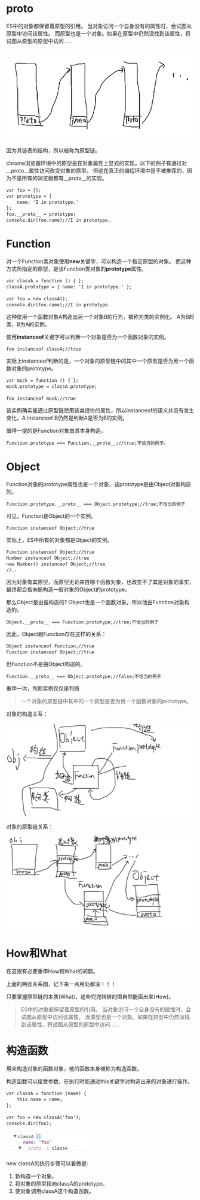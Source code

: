 # proto

ES中的对象都保留着原型的引用。
当对象访问一个自身没有的属性时，会试图从原型中访问该属性。
而原型也是一个对象。如果在原型中仍然没找到该属性，将试图从原型的原型中访问……

![](../../images/TIM截图20170726084225.jpg)

因为其链表的结构，所以被称为原型链。

chrome浏览器环境中的原型是在对象属性上显式的实现，以下的例子有通过对__proto__属性访问改变对象的原型。
但这在真正的编程环境中是不被推荐的，因为不是所有的浏览器都有__proto__的实现。

~~~
var foo = {};
var prototype = {
    name: 'I in prototype.'
};
foo.__proto__ = prototype;
console.dir(foo.name);//I in prototype.
~~~

# Function

对一个Function类对象使用**new**关键字，可以构造一个指定原型的对象。
而这种方式所指定的原型，是该Function类对象的**prototype**属性。

~~~
var classA = function () { };
classA.prototype = { name: 'I in prototype.' };

var foo = new classA();
console.dir(foo.name);//I in prototype.
~~~

这种使用一个函数对象A构造出另一个对象B的行为，被称为类的实例化。
A为B的类，B为A的实例。

使用**instanceof**关键字可以判断一个对象是否为一个函数对象的实例。

~~~
foo instanceof classA;//true
~~~

实际上instanceof判断的是，一个对象的原型链中的其中一个原型是否为另一个函数对象的prototype。

~~~
var mock = function () { };
mock.prototype = classA.prototype;

foo instanceof mock;//true
~~~

该实例确实能通过原型链使用该类提供的属性，所以instanceof的语义并没有发生变化，A instanceof B仍然是判断A是否为B的实例。

值得一提的是Function对象由其本身构造。

~~~
Function.prototype === Function.__proto__;//true;不恰当的例子。
~~~

# Object

Function对象的prototype属性也是一个对象，该prototype是由Object对象构造的。

~~~
Function.prototype.__proto__ === Object.prototype;//true;不恰当的例子
~~~

可见，Function是Object的一个实例。

~~~
Function instanceof Object;//true
~~~

实际上，ES中所有的对象都是Object的实例。

~~~
Function instanceof Object;//true
Number instanceof Object;//true
new Number() instanceof Object;//true
//..
~~~

因为对象有其原型，而原型无论来自哪个函数对象，也改变不了其是对象的事实，最终都会指向能构造一般对象的Object的prototype。

那么Object是由谁构造的?
Object也是一个函数对象，所以他由Function对象构造的。

~~~
Object.__proto__ === Function.prototype;//true;不恰当的例子
~~~

因此，Object跟Function存在这样的关系：

~~~
Object instanceof Function;//true
Function instanceof Object;//true
~~~

但Function不是由Object构造的。

~~~
Function.__proto__ === Object.prototype;//false;不恰当的例子
~~~

重申一次，判断实例仅仅是判断

> 一个对象的原型链中其中的一个原型是否为另一个函数对象的prototype。


对象的构造关系：

![](../../images/对象关系图.png)

对象的原型链关系：

![](../../images/原型链.png)

# How和What

在这很有必要重申How和What的问题。

上面的两张关系图，记下来一点用处都没！！！

只要掌握原型链的本质(What)，这些兜兜转转的图自然能画出来(How)。

> ES中的对象都保留着原型的引用。
当对象访问一个自身没有的属性时，会试图从原型中访问该属性。
而原型也是一个对象。如果在原型中仍然没找到该属性，将试图从原型的原型中访问……

# 构造函数

用来构造对象的函数对象，他的函数本身被称为构造函数。

构造函数可以接受参数，在执行时能通过this关键字对构造出来的对象进行操作。

~~~
var classA = function (name) {
    this.name = name;
};

var foo = new classA('foo');
console.dir(foo);
~~~

![](../../images/TIM截图20170726104204.jpg)

new classA的执行步骤可以看做是:

1. 新构造一个对象。
2. 将对象的原型指向classA的prototype。
3. 使对象调用classA这个构造函数。















